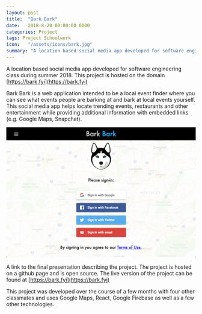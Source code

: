 ```yaml
---
layout: post
title:  "Bark Bark"
date:   2018-8-20 00:00:00 0000
categories: Project
tags: Project Schoolwork
icon:   "/assets/icons/bark.jpg"
summary: "A location based social media app developed for software engineering class during summer 2018. This project is hosted on the domain https://bark.fyi"
---
```


A location based social media app developed for software engineering class during summer 2018. This project is hosted on the domain [https://bark.fyi](https://bark.fyi)

Bark Bark is a web application intended to be a local event finder where you can see what events people are barking at and bark at local events yourself. This social media app helps locate trending events, restaurants and other entertainment while providing additional information with embedded links (e.g. Google Maps, Snapchat).

![Website Homepage](/assets/projects/bark-bark/bark-homepage.png)

A link to the final presentation describing the project. The project is hosted on a github page and is open source. The live version of the project can be found at [https://bark.fyi](https://bark.fyi)

This project was developed over the course of a few months with four other classmates and uses Google Maps, React, Google Firebase as well as a few other technologies.
